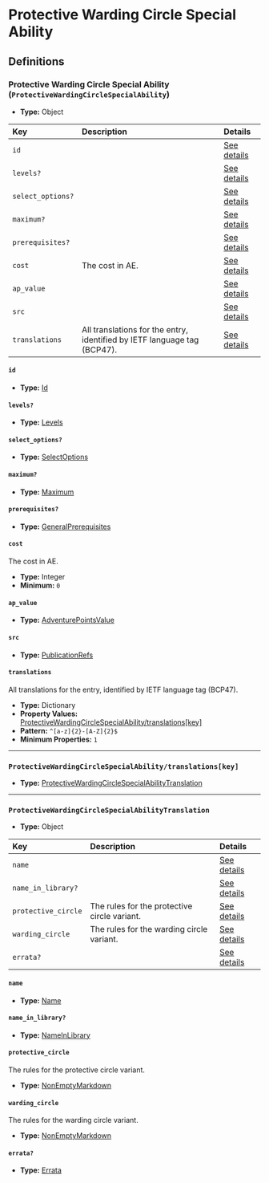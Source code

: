 # Protective Warding Circle Special Ability

## Definitions

### <a name="ProtectiveWardingCircleSpecialAbility"></a> Protective Warding Circle Special Ability (`ProtectiveWardingCircleSpecialAbility`)

- **Type:** Object

Key | Description | Details
:-- | :-- | :--
`id` |  | <a href="#ProtectiveWardingCircleSpecialAbility/id">See details</a>
`levels?` |  | <a href="#ProtectiveWardingCircleSpecialAbility/levels">See details</a>
`select_options?` |  | <a href="#ProtectiveWardingCircleSpecialAbility/select_options">See details</a>
`maximum?` |  | <a href="#ProtectiveWardingCircleSpecialAbility/maximum">See details</a>
`prerequisites?` |  | <a href="#ProtectiveWardingCircleSpecialAbility/prerequisites">See details</a>
`cost` | The cost in AE. | <a href="#ProtectiveWardingCircleSpecialAbility/cost">See details</a>
`ap_value` |  | <a href="#ProtectiveWardingCircleSpecialAbility/ap_value">See details</a>
`src` |  | <a href="#ProtectiveWardingCircleSpecialAbility/src">See details</a>
`translations` | All translations for the entry, identified by IETF language tag (BCP47). | <a href="#ProtectiveWardingCircleSpecialAbility/translations">See details</a>

#### <a name="ProtectiveWardingCircleSpecialAbility/id"></a> `id`

- **Type:** <a href="../_Activatable.md#Id">Id</a>

#### <a name="ProtectiveWardingCircleSpecialAbility/levels"></a> `levels?`

- **Type:** <a href="../_Activatable.md#Levels">Levels</a>

#### <a name="ProtectiveWardingCircleSpecialAbility/select_options"></a> `select_options?`

- **Type:** <a href="../_Activatable.md#SelectOptions">SelectOptions</a>

#### <a name="ProtectiveWardingCircleSpecialAbility/maximum"></a> `maximum?`

- **Type:** <a href="../_Activatable.md#Maximum">Maximum</a>

#### <a name="ProtectiveWardingCircleSpecialAbility/prerequisites"></a> `prerequisites?`

- **Type:** <a href="../_Prerequisite.md#GeneralPrerequisites">GeneralPrerequisites</a>

#### <a name="ProtectiveWardingCircleSpecialAbility/cost"></a> `cost`

The cost in AE.

- **Type:** Integer
- **Minimum:** `0`

#### <a name="ProtectiveWardingCircleSpecialAbility/ap_value"></a> `ap_value`

- **Type:** <a href="../_Activatable.md#AdventurePointsValue">AdventurePointsValue</a>

#### <a name="ProtectiveWardingCircleSpecialAbility/src"></a> `src`

- **Type:** <a href="../source/_PublicationRef.md#PublicationRefs">PublicationRefs</a>

#### <a name="ProtectiveWardingCircleSpecialAbility/translations"></a> `translations`

All translations for the entry, identified by IETF language tag (BCP47).

- **Type:** Dictionary
- **Property Values:** <a href="#ProtectiveWardingCircleSpecialAbility/translations[key]">ProtectiveWardingCircleSpecialAbility/translations[key]</a>
- **Pattern:** `^[a-z]{2}-[A-Z]{2}$`
- **Minimum Properties:** `1`

---

### <a name="ProtectiveWardingCircleSpecialAbility/translations[key]"></a> `ProtectiveWardingCircleSpecialAbility/translations[key]`

- **Type:** <a href="#ProtectiveWardingCircleSpecialAbilityTranslation">ProtectiveWardingCircleSpecialAbilityTranslation</a>

---

### <a name="ProtectiveWardingCircleSpecialAbilityTranslation"></a> `ProtectiveWardingCircleSpecialAbilityTranslation`

- **Type:** Object

Key | Description | Details
:-- | :-- | :--
`name` |  | <a href="#ProtectiveWardingCircleSpecialAbilityTranslation/name">See details</a>
`name_in_library?` |  | <a href="#ProtectiveWardingCircleSpecialAbilityTranslation/name_in_library">See details</a>
`protective_circle` | The rules for the protective circle variant. | <a href="#ProtectiveWardingCircleSpecialAbilityTranslation/protective_circle">See details</a>
`warding_circle` | The rules for the warding circle variant. | <a href="#ProtectiveWardingCircleSpecialAbilityTranslation/warding_circle">See details</a>
`errata?` |  | <a href="#ProtectiveWardingCircleSpecialAbilityTranslation/errata">See details</a>

#### <a name="ProtectiveWardingCircleSpecialAbilityTranslation/name"></a> `name`

- **Type:** <a href="../_Activatable.md#Name">Name</a>

#### <a name="ProtectiveWardingCircleSpecialAbilityTranslation/name_in_library"></a> `name_in_library?`

- **Type:** <a href="../_Activatable.md#NameInLibrary">NameInLibrary</a>

#### <a name="ProtectiveWardingCircleSpecialAbilityTranslation/protective_circle"></a> `protective_circle`

The rules for the protective circle variant.

- **Type:** <a href="../_NonEmptyString.md#NonEmptyMarkdown">NonEmptyMarkdown</a>

#### <a name="ProtectiveWardingCircleSpecialAbilityTranslation/warding_circle"></a> `warding_circle`

The rules for the warding circle variant.

- **Type:** <a href="../_NonEmptyString.md#NonEmptyMarkdown">NonEmptyMarkdown</a>

#### <a name="ProtectiveWardingCircleSpecialAbilityTranslation/errata"></a> `errata?`

- **Type:** <a href="../source/_Erratum.md#Errata">Errata</a>
